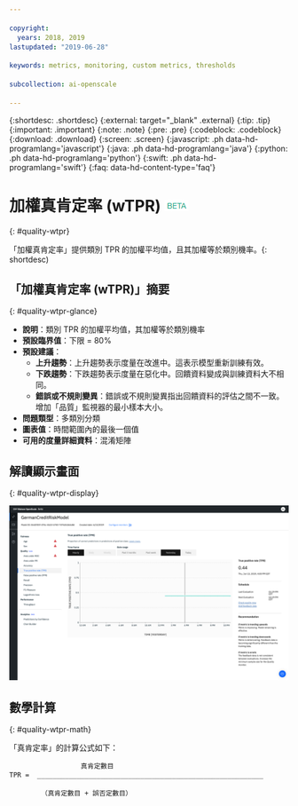 ```yaml
---

copyright:
  years: 2018, 2019
lastupdated: "2019-06-28"

keywords: metrics, monitoring, custom metrics, thresholds

subcollection: ai-openscale

---
```


{:shortdesc: .shortdesc}
{:external: target="_blank" .external}
{:tip: .tip}
{:important: .important}
{:note: .note}
{:pre: .pre}
{:codeblock: .codeblock}
{:download: .download}
{:screen: .screen}
{:javascript: .ph data-hd-programlang='javascript'}
{:java: .ph data-hd-programlang='java'}
{:python: .ph data-hd-programlang='python'}
{:swift: .ph data-hd-programlang='swift'}
{:faq: data-hd-content-type='faq'}

# 加權真肯定率 (wTPR) ![測試版標記](images/beta.png)
{: #quality-wtpr}

「加權真肯定率」提供類別 TPR 的加權平均值，且其加權等於類別機率。{: shortdesc)

## 「加權真肯定率 (wTPR)」摘要
{: #quality-wtpr-glance}

- **說明**：類別 TPR 的加權平均值，其加權等於類別機率
- **預設臨界值**：下限 = 80%
- **預設建議**：
   - **上升趨勢**：上升趨勢表示度量在改進中。這表示模型重新訓練有效。
   - **下跌趨勢**：下跌趨勢表示度量在惡化中。回饋資料變成與訓練資料大不相同。
   - **錯誤或不規則變異**：錯誤或不規則變異指出回饋資料的評估之間不一致。增加「品質」監視器的最小樣本大小。
- **問題類型**：多類別分類
- **圖表值**：時間範圍內的最後一個值
- **可用的度量詳細資料**：混淆矩陣

## 解讀顯示畫面
{: #quality-wtpr-display}

![顯示「加權真肯定率」圖表](images/quality-tpr.png)

## 數學計算
{: #quality-wtpr-math}

「真肯定率」的計算公式如下：

```
                  真肯定數目
TPR =  _________________________________________________________

        （真肯定數目 + 誤否定數目）
```
